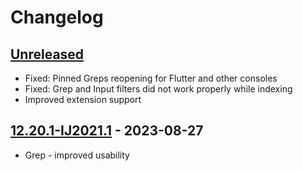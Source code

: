 # Changelog

## [Unreleased]

- Fixed: Pinned Greps reopening for Flutter and other consoles
- Fixed: Grep and Input filters did not work properly while indexing
- Improved extension support

## [12.20.1-IJ2021.1] - 2023-08-27
- Grep - improved usability

[Unreleased]: https://github.com/krasa/GrepConsole/compare/v12.20.1-IJ2021.1...HEAD

[12.20.1-IJ2021.1]: https://github.com/krasa/GrepConsole/commits/v12.20.1-IJ2021.1
